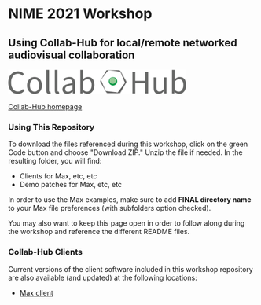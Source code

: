 # NIME 2021 Workshop
## Using Collab-Hub for local/remote networked audiovisual collaboration

<img src="/images/CH-Title.png" alt="Collab-Hub Logo" height="50"/>

<a href="https://www.collab-hub.io" target="_blank">Collab-Hub homepage</a>

### Using This Repository
To download the files referenced during this workshop, click on the green Code button and choose "Download ZIP."
Unzip the file if needed.
In the resulting folder, you will find:
- Clients for Max, etc, etc
- Demo patches for Max, etc, etc

In order to use the Max examples, make sure to add **FINAL directory name** to your Max file preferences (with subfolders option checked).

You may also want to keep this page open in order to follow along during the workshop and reference the different README files.

### Collab-Hub Clients
Current versions of the client software included in this workshop repository are also available (and updated) at the following locations:
- <a href="https://github.com/Collab-Hub-io/Collab-Hub-Max-Client" target="_blank">Max client</a>